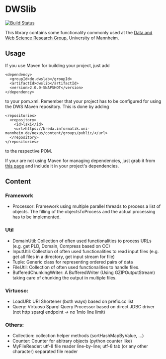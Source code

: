 DWSlib
======

[![Build Status](https://travis-ci.org/dwslab/dwslib.svg?branch=master)](https://travis-ci.org/dwslab/dwslib)

This library contains some functionality commonly used at the
[Data and Web Science Research Group](http://dws.informatik.uni-mannheim.de), University of Mannheim.

## Usage

If you use Maven for building your project, just add

```
<dependency>
  <groupId>de.dwslab</groupId>
  <artifactId>dwslib</artifactId>
  <version>2.0.0-SNAPSHOT</version>
</dependency>
```

to your pom.xml. Remember that your project has to be configured for using the DWS Maven repository. This
is done by adding

```
<repositories>
  <repository>
    <id>lski</id>
    <url>https://breda.informatik.uni-mannheim.de/nexus/content/groups/public/</url>
  </repository>
</repositories>
```

to the respective POM.

If your are not using Maven for managing dependencies, just grab it from
[this page](https://breda.informatik.uni-mannheim.de/nexus/index.html#nexus-search;gav~de.uni_mannheim.informatik.dws~dwslib~~~)
and include it in your project's dependencies.


## Content


### Framework
* Processor: Framework using multiple parallel threads to process a list of objects. The filling of the objectsToProcess and the actual processing has to be implemented. 

### Util
* DomainUtil: Collection of often used functionalities to process URLs (e.g. get PLD, Domain, Compress based on CC)
* InputUtil: Collection of often used functionalities to read input files (e.g. get all files in a directory, get input stream for file)
* Tuple: Generic class for representing ordered pairs of data
* FileUtil: Collection of often used functionalities to handle files.
* BufferedChunkingWriter: A BufferedWriter (Using GZIPOutputStream) taking care of chunking the output in multiple files.

### Virtuoso:
* LoadURI: URI Shortener (both ways) based on prefix.cc list
* Query: Virtuoso Sparql Query Processor based on direct JDBC driver (not http sparql endpoint -> no 1mio line limit)

### Others:
* Collection: collection helper methods (sortHashMapByValue, ...)
* Counter: Counter for abitrary objects (python counter like)
* MyFileReader: utf-8 file reader line-by-line; utf-8 tab (or any other character) separated file reader
